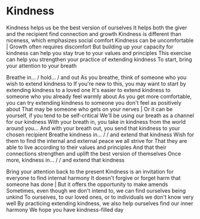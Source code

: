 # Kindness
Kindness helps us be the best version of ourselves
It helps both the giver and the recipient find connection and growth
Kindness is different than niceness, which emphasizes social comfort
Kindness can be uncomfortable | Growth often requires discomfort
But building up your capacity for kindness can help you stay true to your values and principles
This exercise can help you strengthen your practice of extending kindness
To start, bring your attention to your breath

Breathe in... / hold... / and out
As you breathe, think of someone who you wish to extend kindness to
If you're new to this, you may want to start by extending kindness to a loved one
It's easier to extend kindness to someone who you already feel warmly about
As you get more comfortable, you can try extending kindness to someone you don't feel as positively about
That may be someone who gets on your nerves | Or it can be yourself, if you tend to be self-critical
We'll be using our breath as a channel for our kindness
With your breath in, you take in kindness from the world around you...
And with your breath out, you send that kindness to your chosen recipient
Breathe kindness in... / / and extend that kindness
Wish for them to find the internal and external peace we all strive for
That they are able to live according to their values and principles
And that their connections strengthen and uplift the best version of themselves
Once more, kindness in... / / and extend that kindness

Bring your attention back to the present
Kindness is an invitation for everyone to find internal harmony 
It doesn't forgive or forget harm that someone has done | But it offers the opportunity to make amends
Sometimes, even though we don't intend to, we can find ourselves being unkind
To ourseives, to our loved ones, or to individuals we don't know very well
By practicing extending kindness, we also help ourselves find our inner harmony
We hope you have kindness-filled day

[_meta:author]:- "Kip"
[_meta:tags]:- "kindness"
[_meta:date-added]:- "2023-06-11T00:00:00.000"